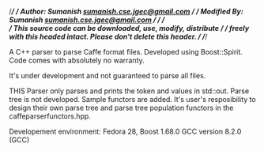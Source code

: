 /**********************************************************************/
/* Author: Sumanish <sumanish.cse.jgec@gmail.com>                     */
/* Modified By: Sumanish <sumanish.cse.jgec@gmail.com>                */
/*                                                                    */  
/* This source code can be downloaded, use, modify, distribute        */
/* freely with this headed intact. Please don't delete this header.   */
/**********************************************************************/ 

A C++ parser to parse Caffe format files. Developed using Boost::Spirit.
Code comes with absolutely no warranty.

It's under development and not guaranteed to parse all files.

THIS Parser only parses and prints the token and values in std::out.
Parse tree is not developed. Sample functors are added. It's user's 
resposibility to design their own parse tree and parse tree population
functors in the caffeparserfunctors.hpp.

Developement environment:
Fedora 28,
Boost 1.68.0
GCC version 8.2.0 (GCC)
